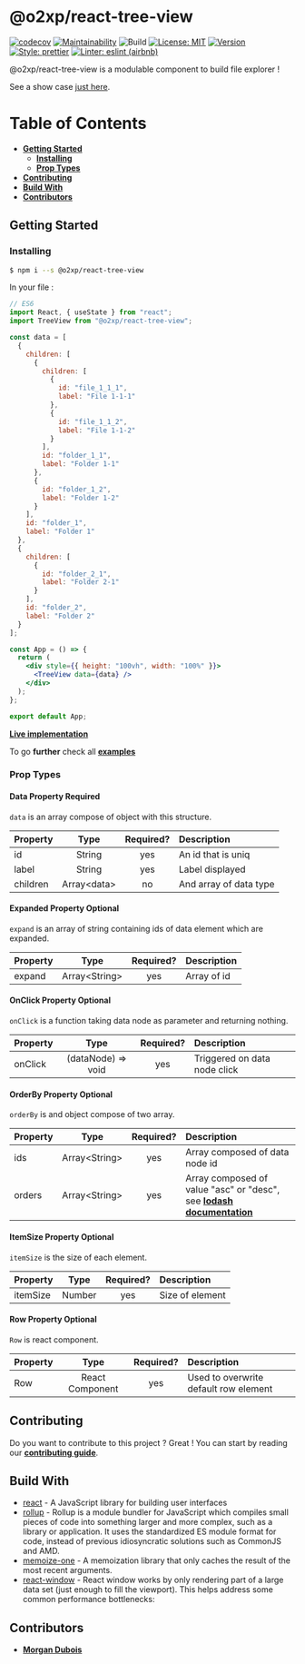 # @o2xp/react-tree-view

[![codecov](https://codecov.io/gh/o2xp/react-tree-view/branch/main/graph/badge.svg?token=X6GULSPACD)](https://codecov.io/gh/o2xp/react-tree-view)
[![Maintainability](https://api.codeclimate.com/v1/badges/30c2b22bc7479d9eb8dc/maintainability)](https://codeclimate.com/github/o2xp/react-tree-view/maintainability)
![Build](https://github.com/o2xp/react-tree-view/actions/workflows/push.yml/badge.svg)
[![License: MIT](https://img.shields.io/badge/license-MIT-orange.svg)](https://opensource.org/licenses/MIT)
[![Version](https://badge.fury.io/js/%40o2xp%2Freact-tree-view.svg)](https://badge.fury.io/js/%40o2xp%2Freact-tree-view)
[![Style: prettier](https://img.shields.io/badge/code_style-prettier-ff69b4.svg)](https://github.com/prettier/prettier)
[![Linter: eslint (airbnb)](https://img.shields.io/badge/Linter-Eslint%20(Airbnb)-yellow)](https://github.com/airbnb/javascript)

@o2xp/react-tree-view is a modulable component to build file explorer !

See a show case [just here](https://o2xp.github.io/react-tree-view/).


# Table of Contents
- [**Getting Started**](#getting-started)
    - [**Installing**](#installing)
    - [**Prop Types**](#prop-types)
- [**Contributing**](#contributing)
- [**Build With**](#build-with)
- [**Contributors**](#contributors)

## Getting Started
### Installing
```sh
$ npm i --s @o2xp/react-tree-view
```

In your file : 
```jsx
// ES6
import React, { useState } from "react";
import TreeView from "@o2xp/react-tree-view";

const data = [
  {
    children: [
      {
        children: [
          {
            id: "file_1_1_1",
            label: "File 1-1-1"
          },
          {
            id: "file_1_1_2",
            label: "File 1-1-2"
          }
        ],
        id: "folder_1_1",
        label: "Folder 1-1"
      },
      {
        id: "folder_1_2",
        label: "Folder 1-2"
      }
    ],
    id: "folder_1",
    label: "Folder 1"
  },
  {
    children: [
      {
        id: "folder_2_1",
        label: "Folder 2-1"
      }
    ],
    id: "folder_2",
    label: "Folder 2"
  }
];

const App = () => {
  return (
    <div style={{ height: "100vh", width: "100%" }}>
      <TreeView data={data} />
    </div>
  );
};

export default App;
```

[**Live implementation**](https://codesandbox.io/s/react-tree-view-basic-2h3yfp) 

To go **further** check all [**examples**](https://github.com/o2xp/react-tree-view/tree/develop/examples)

### Prop Types
#### Data Property Required

`data` is an array compose of object with this structure.

| Property | Type | Required? | Description |
|:---|:---:|:---:|:---|
| id | String | yes | An id that is uniq |
| label | String | yes | Label displayed |
| children | Array\<data> | no | And array of data type |

#### Expanded Property Optional

`expand` is an array of string containing ids of data element which are expanded.

| Property | Type | Required? | Description |
|:---|:---:|:---:|:---|
| expand | Array\<String> | yes | Array of id |

#### OnClick Property Optional

`onClick` is a function taking data node as parameter and returning nothing.

| Property | Type | Required? | Description |
|:---|:---:|:---:|:---|
| onClick | (dataNode) => void | yes | Triggered on data node click |

#### OrderBy Property Optional

`orderBy` is and object compose of two array.

| Property | Type | Required? | Description |
|:---|:---:|:---:|:---|
| ids | Array\<String> | yes | Array composed of data node id |
| orders | Array\<String> | yes | Array composed of value "asc" or "desc", see [**lodash documentation**](https://lodash.com/docs/4.17.15#orderBy) |

#### ItemSize Property Optional

`itemSize` is the size of each element.

| Property | Type | Required? | Description |
|:---|:---:|:---:|:---|
| itemSize | Number | yes | Size of element |

#### Row Property Optional

`Row` is react component.

| Property | Type | Required? | Description |
|:---|:---:|:---:|:---|
| Row | React Component | yes | Used to overwrite default row element |


## Contributing
Do you want to contribute to this project ? Great ! You can start by reading our [**contributing guide**](https://github.com/o2xp/react-tree-view/blob/develop/CONTRIBUTING.md).

## Build With
* [react](https://reactjs.org/) - A JavaScript library for building user interfaces
* [rollup](https://github.com/rollup/rollup) - Rollup is a module bundler for JavaScript which compiles small pieces of code into something larger and more complex, such as a library or application. It uses the standardized ES module format for code, instead of previous idiosyncratic solutions such as CommonJS and AMD.
* [memoize-one](https://github.com/alexreardon/memoize-one) - A memoization library that only caches the result of the most recent arguments.
* [react-window](https://github.com/bvaughn/react-window) - React window works by only rendering part of a large data set (just enough to fill the viewport). This helps address some common performance bottlenecks:

## Contributors
* [**Morgan Dubois**](https://github.com/MorganDbs)
